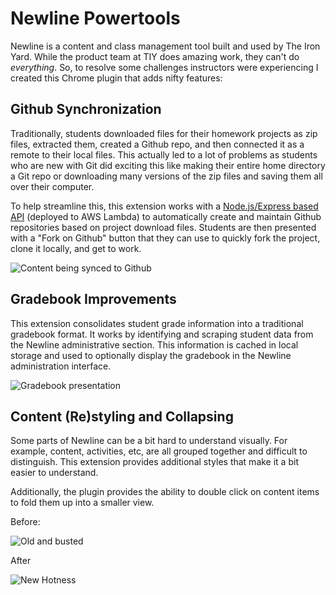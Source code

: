 # Newline Powertools

Newline is a content and class management tool built and used by The Iron Yard. While the product team at TIY does amazing work, they can't do _everything_. So, to resolve some challenges instructors were experiencing I created this Chrome plugin that adds nifty features:

## Github Synchronization
Traditionally, students downloaded files for their homework projects as zip files, extracted them, created a Github repo, and then connected it as a remote to their local files. This actually led to a lot of problems as students who are new with Git did exciting this like making their entire home directory a Git repo or downloading many versions of the zip files and saving them all over their computer.

To help streamline this, this extension works with a [Node.js/Express based API](https://github.com/dhughes/newline-powertools-api) (deployed to AWS Lambda) to automatically create and maintain Github repositories based on project download files. Students are then presented with a "Fork on Github" button that they can use to quickly fork the project, clone it locally, and get to work.

![Content being synced to Github](../master/images/sync-to-github.gif?raw=true)

## Gradebook Improvements
This extension consolidates student grade information into a traditional gradebook format. It works by identifying and scraping student data from the Newline administrative section. This information is cached in local storage and used to optionally display the gradebook in the Newline administration interface.

![Gradebook presentation](../master/images/gradebook.png?raw=true)

## Content (Re)styling and Collapsing
Some parts of Newline can be a bit hard to understand visually. For example, content, activities, etc, are all grouped together and difficult to distinguish. This extension provides additional styles that make it a bit easier to understand.

Additionally, the plugin provides the ability to double click on content items to fold them up into a smaller view.

Before:

![Old and busted](../master/images/content-before.png?raw=true)

After

![New Hotness](../master/images/collapse-content.gif?raw=true)
